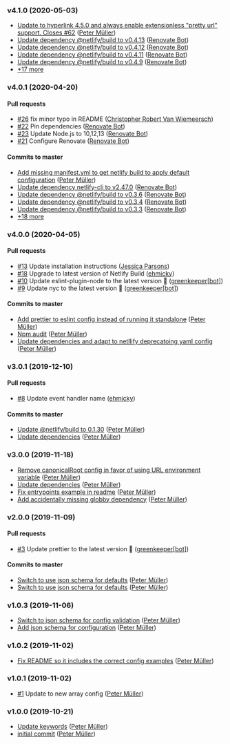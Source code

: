### v4.1.0 (2020-05-03)

- [Update to hyperlink 4.5.0 and always enable extensionless "pretty url" support. Closes \#62](https://github.com/munter/netlify-plugin-checklinks/commit/f9b242eef7ebce261dbdba8684eef494b4d70dc0) ([Peter Müller](mailto:munter@fumle.dk))
- [Update dependency @netlify\/build to v0.4.13](https://github.com/munter/netlify-plugin-checklinks/commit/203600ce094faaf59373c33d57a6ad003ef46473) ([Renovate Bot](mailto:bot@renovateapp.com))
- [Update dependency @netlify\/build to v0.4.12](https://github.com/munter/netlify-plugin-checklinks/commit/b185713aa1e54d308c271f89ee501d739bd3d35d) ([Renovate Bot](mailto:bot@renovateapp.com))
- [Update dependency @netlify\/build to v0.4.11](https://github.com/munter/netlify-plugin-checklinks/commit/3b013c68d2b480ecd886324195522ae8f52dd15e) ([Renovate Bot](mailto:bot@renovateapp.com))
- [Update dependency @netlify\/build to v0.4.9](https://github.com/munter/netlify-plugin-checklinks/commit/66c8f9bc34c5429b99cad80ddb4a96d97724a925) ([Renovate Bot](mailto:bot@renovateapp.com))
- [+17 more](https://github.com/munter/netlify-plugin-checklinks/compare/v4.0.1...v4.1.0)

### v4.0.1 (2020-04-20)

#### Pull requests

- [#26](https://github.com/munter/netlify-plugin-checklinks/pull/26) fix minor typo in README ([Christopher Robert Van Wiemeersch](mailto:hearcomestreble@gmail.com))
- [#22](https://github.com/munter/netlify-plugin-checklinks/pull/22) Pin dependencies ([Renovate Bot](mailto:bot@renovateapp.com))
- [#23](https://github.com/munter/netlify-plugin-checklinks/pull/23) Update Node.js to 10,12,13 ([Renovate Bot](mailto:bot@renovateapp.com))
- [#21](https://github.com/munter/netlify-plugin-checklinks/pull/21) Configure Renovate ([Renovate Bot](mailto:bot@renovateapp.com))

#### Commits to master

- [Add missing manifest.yml to get netlify build to apply default configuration](https://github.com/munter/netlify-plugin-checklinks/commit/5544dd180dd84342c64e08e5dc2b8c9e9fb27ce1) ([Peter Müller](mailto:munter@fumle.dk))
- [Update dependency netlify-cli to v2.47.0](https://github.com/munter/netlify-plugin-checklinks/commit/e2605008a0c56ab5d730e8ff7d31e362e2f3b0db) ([Renovate Bot](mailto:bot@renovateapp.com))
- [Update dependency @netlify\/build to v0.3.6](https://github.com/munter/netlify-plugin-checklinks/commit/4228eec7f9a81b2cf714efdb1dd73b4834a1bc7e) ([Renovate Bot](mailto:bot@renovateapp.com))
- [Update dependency @netlify\/build to v0.3.4](https://github.com/munter/netlify-plugin-checklinks/commit/c6270c656677823eaa94faf1c699df8fe78440b5) ([Renovate Bot](mailto:bot@renovateapp.com))
- [Update dependency @netlify\/build to v0.3.3](https://github.com/munter/netlify-plugin-checklinks/commit/1cbc0bf567d7b6808684c2782c631de8bf0d8720) ([Renovate Bot](mailto:bot@renovateapp.com))
- [+18 more](https://github.com/munter/netlify-plugin-checklinks/compare/v4.0.0...v4.0.1)

### v4.0.0 (2020-04-05)

#### Pull requests

- [#13](https://github.com/munter/netlify-plugin-checklinks/pull/13) Update installation instructions ([Jessica Parsons](mailto:verythorough@users.noreply.github.com))
- [#18](https://github.com/munter/netlify-plugin-checklinks/pull/18) Upgrade to latest version of Netlify Build ([ehmicky](mailto:ehmicky@gmail.com))
- [#10](https://github.com/munter/netlify-plugin-checklinks/pull/10) Update eslint-plugin-node to the latest version 🚀 ([greenkeeper[bot]](mailto:23040076+greenkeeper[bot]@users.noreply.github.com))
- [#9](https://github.com/munter/netlify-plugin-checklinks/pull/9) Update nyc to the latest version 🚀 ([greenkeeper[bot]](mailto:23040076+greenkeeper[bot]@users.noreply.github.com))

#### Commits to master

- [Add prettier to eslint config instead of running it standalone](https://github.com/munter/netlify-plugin-checklinks/commit/a798498f3cef99c20be96e8c8c2bfde9da6c153b) ([Peter Müller](mailto:munter@fumle.dk))
- [Npm audit](https://github.com/munter/netlify-plugin-checklinks/commit/8a2aace772f74d3c8d5d4f44d9c77043e1572a9e) ([Peter Müller](mailto:munter@fumle.dk))
- [Update dependencies and adapt to netllify deprecatoing yaml config](https://github.com/munter/netlify-plugin-checklinks/commit/cf7a5b47397f02e63e6516059f77ef304cead013) ([Peter Müller](mailto:munter@fumle.dk))

### v3.0.1 (2019-12-10)

#### Pull requests

- [#8](https://github.com/munter/netlify-plugin-checklinks/pull/8) Update event handler name ([ehmicky](mailto:ehmicky@users.noreply.github.com))

#### Commits to master

- [Update @netlify\/build to 0.1.30](https://github.com/munter/netlify-plugin-checklinks/commit/1043dfe81ede410ca644f7c01d37401772d7a631) ([Peter Müller](mailto:munter@fumle.dk))
- [Update dependencies](https://github.com/munter/netlify-plugin-checklinks/commit/39bf1edb6d90137c671486dacf722606efcc5037) ([Peter Müller](mailto:munter@fumle.dk))

### v3.0.0 (2019-11-18)

- [Remove canonicalRoot config in favor of using URL environment variable](https://github.com/munter/netlify-plugin-checklinks/commit/e25583f625ab558dcf6f722fa86ae2d40e963993) ([Peter Müller](mailto:munter@fumle.dk))
- [Update dependencies](https://github.com/munter/netlify-plugin-checklinks/commit/a1aa2ecc92baf0cc59ec9166fb43ea1a103cbc2f) ([Peter Müller](mailto:munter@fumle.dk))
- [Fix entrypoints example in readme](https://github.com/munter/netlify-plugin-checklinks/commit/4c4173fd2e3dc174ba0b0fbddea29e3853ce7bdb) ([Peter Müller](mailto:munter@fumle.dk))
- [Add accidentally missing globby dependency](https://github.com/munter/netlify-plugin-checklinks/commit/9a33f11bf9630173916a1549141d3575a9a0b254) ([Peter Müller](mailto:munter@fumle.dk))

### v2.0.0 (2019-11-09)

#### Pull requests

- [#3](https://github.com/munter/netlify-plugin-checklinks/pull/3) Update prettier to the latest version 🚀 ([greenkeeper[bot]](mailto:23040076+greenkeeper[bot]@users.noreply.github.com))

#### Commits to master

- [Switch to use json schema for defaults](https://github.com/munter/netlify-plugin-checklinks/commit/c565a123195e45f08eae8a83e1db9553c1449a47) ([Peter Müller](mailto:munter@fumle.dk))
- [Switch to use json schema for defaults](https://github.com/munter/netlify-plugin-checklinks/commit/ba9ddacb63b4244a48fec8c797cf27652302f32c) ([Peter Müller](mailto:munter@fumle.dk))

### v1.0.3 (2019-11-06)

- [Switch to json schema for config validation](https://github.com/munter/netlify-plugin-checklinks/commit/d739843807e76735a12585ed84a7485377b603ff) ([Peter Müller](mailto:munter@fumle.dk))
- [Add json schema for configuration](https://github.com/munter/netlify-plugin-checklinks/commit/ae2b2e7096c8d6bdb11efc58b4f731a50b680d8a) ([Peter Müller](mailto:munter@fumle.dk))

### v1.0.2 (2019-11-02)

- [Fix README so it includes the correct config examples](https://github.com/munter/netlify-plugin-checklinks/commit/f125096becf09c54b0bffc76b4307c8d0bfe3aef) ([Peter Müller](mailto:munter@fumle.dk))

### v1.0.1 (2019-11-02)

- [#1](https://github.com/munter/netlify-plugin-checklinks/pull/1) Update to new array config ([Peter Müller](mailto:munter@fumle.dk))

### v1.0.0 (2019-10-21)

- [Update keywords](https://github.com/munter/netlify-plugin-checklinks/commit/481ead02000a36fb1de22fec333f5305bff6044a) ([Peter Müller](mailto:munter@fumle.dk))
- [initial commit](https://github.com/munter/netlify-plugin-checklinks/commit/f60acc0990b74b15b02b6cf9986575ed7542441a) ([Peter Müller](mailto:munter@fumle.dk))


